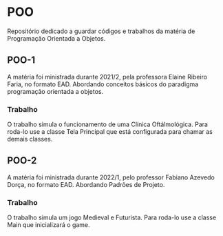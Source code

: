 # POO
Repositório dedicado a guardar códigos e trabalhos da matéria de Programação Orientada a Objetos.

## POO-1
A matéria foi ministrada durante 2021/2, pela professora Elaine Ribeiro Faria, no formato EAD. 
Abordando conceitos básicos do paradigma programação orientada a objetos.

### Trabalho
O trabalho simula o funcionamento de uma Clínica Oftálmológica. Para roda-lo use a classe
Tela Principal que está configurada para chamar as demais classes.

## POO-2
A matéria foi ministrada durante 2022/1, pelo professor Fabiano Azevedo Dorça, no formato EAD. 
Abordando Padrões de Projeto.

### Trabalho
O trabalho simula um jogo Medieval e Futurista. Para roda-lo use a classe
Main que inicializará o game.

